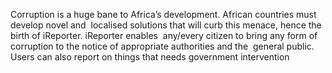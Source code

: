 Corruption is a huge bane to Africa’s development. African countries must develop novel and  localised solutions that will curb this menace, hence the birth of iReporter. iReporter enables  any/every citizen to bring any form of corruption to the notice of appropriate authorities and the  general public. Users can also report on things that needs government intervention 
